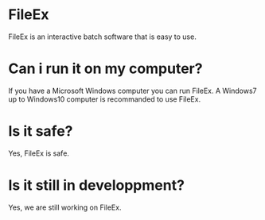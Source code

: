 # FileEx
FileEx is an interactive batch software that is easy to use.

# Can i run it on my computer?
If you have a Microsoft Windows computer you can run FileEx.
A Windows7 up to Windows10 computer is recommanded to use FileEx.

# Is it safe?
Yes, FileEx is safe.

# Is it still in developpment?
Yes, we are still working on FileEx.